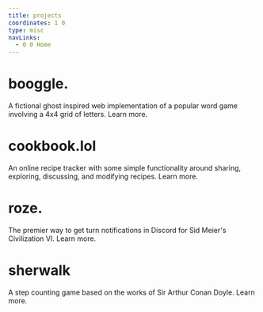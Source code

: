 ```yaml
---
title: projects
coordinates: 1 0
type: misc
navLinks:
  - 0 0 Home
---
```


# booggle.

A fictional ghost inspired web implementation of a popular word game involving a
4x4 grid of letters.
<a class="link" data-x="0" data-y="-3">Learn more.</a>

# cookbook.lol

An online recipe tracker with some simple functionality around sharing,
exploring, discussing, and modifying recipes.
<a class="link" data-x="1" data-y="-7">Learn more.</a>

# roze.

The premier way to get turn notifications in Discord for Sid Meier's
Civilization VI.
<a class="link" data-x="2" data-y="-5">Learn more.</a>

# sherwalk

A step counting game based on the works of Sir Arthur Conan Doyle.
<a class="link" data-x="4" data-y="-9">Learn more.</a>
